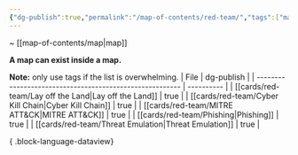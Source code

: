 ```yaml
---
{"dg-publish":true,"permalink":"/map-of-contents/red-team/","tags":["map"]}
---
```


~ [[map-of-contents/map\|map]]

**A map can exist inside a map.**

**Note:** only use tags if the list is overwhelming.
| File                                                     | dg-publish |
| -------------------------------------------------------- | ---------- |
| [[cards/red-team/Lay off the Land\|Lay off the Land]] | true       |
| [[cards/red-team/Cyber Kill Chain\|Cyber Kill Chain]] | true       |
| [[cards/red-team/MITRE ATT&CK\|MITRE ATT&CK]]         | true       |
| [[cards/red-team/Phishing\|Phishing]]                 | true       |
| [[cards/red-team/Threat Emulation\|Threat Emulation]] | true       |

{ .block-language-dataview}
